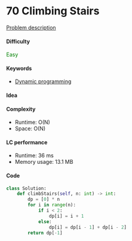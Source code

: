 70 Climbing Stairs
=======================
[Problem description](https://leetcode.com/problems/climbing-stairs/)

#### Difficulty
<span style="color:green">Easy</span>

#### Keywords
- [Dynamic programming](../categories/dp.md)

#### Idea


#### Complexity
- Runtime: O(N)
- Space: O(N)

#### LC performance
- Runtime: 36 ms
- Memory usage: 13.1 MB

#### Code
```python
class Solution:
    def climbStairs(self, n: int) -> int:
        dp = [0] * n
        for i in range(n):
            if i < 2:
                dp[i] = i + 1
            else:
                dp[i] = dp[i - 1] + dp[i - 2]
        return dp[-1]
```